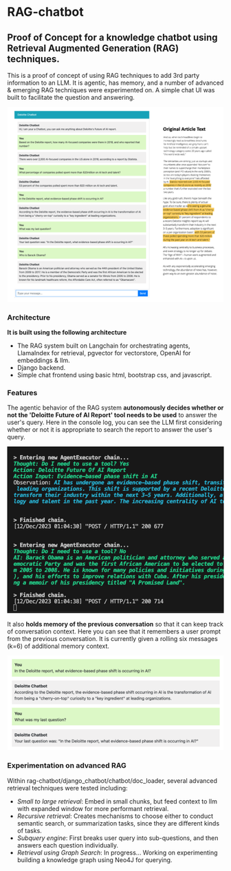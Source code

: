 # RAG-chatbot

## Proof of Concept for a knowledge chatbot using Retrieval Augmented Generation (RAG) techniques.
This is a proof of concept of using RAG techniques to add 3rd party information to an LLM. It is agentic, has memory, and a number of advanced & emerging RAG techniques were experimented on. A simple chat UI was built to facilitate the question and answering.

![Alt text](read_me_assets/demo.png)

### Architecture 
**It is built using the following architecture**
- The RAG system built on Langchain for orchestrating agents, LlamaIndex for retrieval, pgvector for vectorstore, OpenAI for embeddings & llm.
- Django backend.
- Simple chat frontend using basic html, bootstrap css, and javascript.

### Features 
The agentic behavior of the RAG system **autonomously decides whether or not the 'Deloitte Future of AI Report' tool needs to be used** to answer the user's query. Here in the console log, you can see the LLM first considering whether or not it is appropriate to search the report to answer the user's query.

![Alt text](./read_me_assets/agentic_behavior.png)

It also **holds memory of the previous conversation** so that it can keep track of conversation context. Here you can see that it remembers a user prompt from the previous conversation. It is currently given a rolling six messages (k=6) of additional memory context.

![Alt text](./read_me_assets/memory.png)

### Experimentation on advanced RAG 

Within rag-chatbot/django_chatbot/chatbot/doc_loader, several advanced retrieval techniques were tested including:

- *Small to large retrieval*: Embed in small chunks, but feed context to llm with expanded window for more performant retrieval.
- *Recursive retrieval*: Creates mechanisms to choose either to conduct semantic search, or summarization tasks, since they are different kinds of tasks.
- *Subquery engine*: First breaks user query into sub-questions, and then answers each question individually.
- *Retrieval using Graph Search*: In progress... Working on experimenting building a knowledge graph using Neo4J for querying.